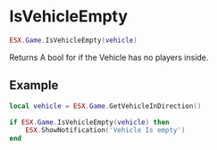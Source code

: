 # IsVehicleEmpty

```lua
ESX.Game.IsVehicleEmpty(vehicle)
```

Returns A bool for if the Vehicle has no players inside.


## Example

```lua
local vehicle = ESX.Game.GetVehicleInDirection()

if ESX.Game.IsVehicleEmpty(vehicle) then
	ESX.ShowNotification('Vehicle Is empty')
end

```
